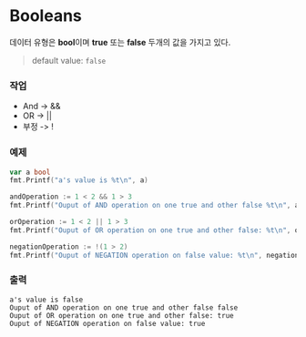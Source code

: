 # **Booleans**
데이터 유형은 **bool**이며 **true** 또는 **false** 두개의 값을 가지고 있다.

> default value: `false`

### **작업**
* And -> &&
* OR  -> ||
* 부정 -> !

### **예제**
``` go
var a bool
fmt.Printf("a's value is %t\n", a)

andOperation := 1 < 2 && 1 > 3
fmt.Printf("Ouput of AND operation on one true and other false %t\n", andOperation)

orOperation := 1 < 2 || 1 > 3
fmt.Printf("Ouput of OR operation on one true and other false: %t\n", orOperation)

negationOperation := !(1 > 2)
fmt.Printf("Ouput of NEGATION operation on false value: %t\n", negationOperation)
```

### **출력**
```
a's value is false
Ouput of AND operation on one true and other false false
Ouput of OR operation on one true and other false: true
Ouput of NEGATION operation on false value: true
```